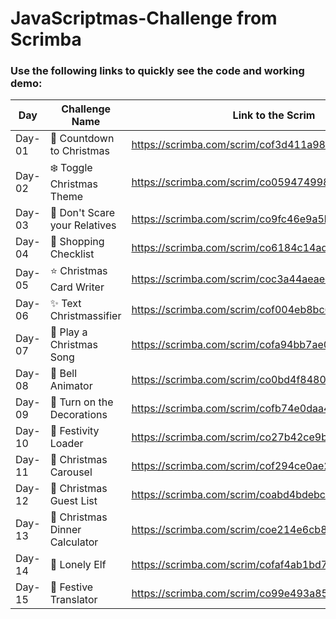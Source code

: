# JavaScriptmas-Challenge from Scrimba
### Use the following links to quickly see the code and working demo:


| Day | Challenge Name  | Link to the Scrim | 
| ------ | --------------------------- | ------------------------------------------------------- | 
| Day-01 | 🎄 Countdown to Christmas | https://scrimba.com/scrim/cof3d411a9860aa8eaa7f9f7a | 
| Day-02 | ❄️ Toggle Christmas Theme | https://scrimba.com/scrim/co059474998233be087263f35 |
| Day-03 | 👼 Don't Scare your Relatives | https://scrimba.com/scrim/co9fc46e9a5b55697eaf7ba45 |
| Day-04 | 🎁 Shopping Checklist | https://scrimba.com/scrim/co6184c14ad079c8a57c280a2 |
| Day-05 | ⭐️ Christmas Card Writer | https://scrimba.com/scrim/coc3a44aeaeedd25438e4f4ed |
| Day-06 | ✨ Text Christmassifier | https://scrimba.com/scrim/cof004eb8bc6dddbe3a9338bf |
| Day-07 | 🎺 Play a Christmas Song | https://scrimba.com/scrim/cofa94bb7ae0d0ac4da38ccfa |
| Day-08 | 🔔 Bell Animator | https://scrimba.com/scrim/co0bd4f8480c503259b3cb391 |
| Day-09 | 🤴 Turn on the Decorations | https://scrimba.com/scrim/cofb74e0daa4f77b3972ce270 |
| Day-10 | 💂 Festivity Loader | https://scrimba.com/scrim/co27b42ce9b2cda70d2f63536 |
| Day-11 | 🧚 Christmas Carousel | https://scrimba.com/scrim/cof294ce0ae25c5db1ff3afc4 |
| Day-12 | 🐑 Christmas Guest List | https://scrimba.com/scrim/coabd4bdebcebd38ce4a9ecce |
| Day-13 | 🦃 Christmas Dinner Calculator | https://scrimba.com/scrim/coe214e6cb844e810c1b4d365 |
| Day-14 | 🧝 Lonely Elf | https://scrimba.com/scrim/cofaf4ab1bd75739ce11ee665 |
| Day-15 | 🐪 Festive Translator | https://scrimba.com/scrim/co99e493a85c8195a0ff1da19 |

